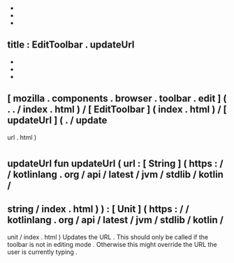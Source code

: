 -
-
-
title
:
EditToolbar
.
updateUrl
-
-
-
-
[
mozilla
.
components
.
browser
.
toolbar
.
edit
]
(
.
.
/
index
.
html
)
/
[
EditToolbar
]
(
index
.
html
)
/
[
updateUrl
]
(
.
/
update
-
url
.
html
)
#
updateUrl
fun
updateUrl
(
url
:
[
String
]
(
https
:
/
/
kotlinlang
.
org
/
api
/
latest
/
jvm
/
stdlib
/
kotlin
/
-
string
/
index
.
html
)
)
:
[
Unit
]
(
https
:
/
/
kotlinlang
.
org
/
api
/
latest
/
jvm
/
stdlib
/
kotlin
/
-
unit
/
index
.
html
)
Updates
the
URL
.
This
should
only
be
called
if
the
toolbar
is
not
in
editing
mode
.
Otherwise
this
might
override
the
URL
the
user
is
currently
typing
.
